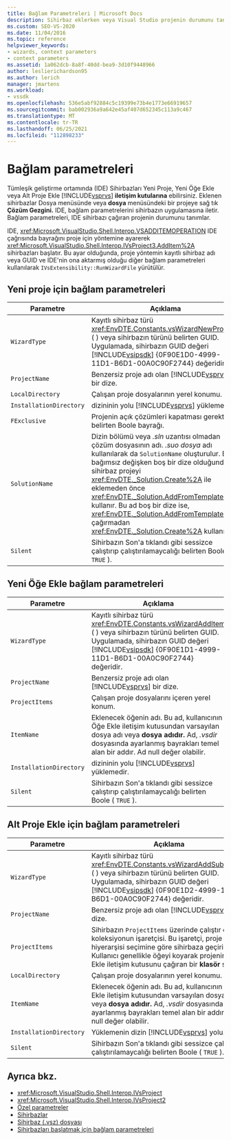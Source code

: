 ```yaml
---
title: Bağlam Parametreleri | Microsoft Docs
description: Sihirbaz eklerken veya Visual Studio projenin durumunu tanımlayan tümleşik geliştirme ortamında (IDE) bağlam parametreleri hakkında bilgi öğrenin.
ms.custom: SEO-VS-2020
ms.date: 11/04/2016
ms.topic: reference
helpviewer_keywords:
- wizards, context parameters
- context parameters
ms.assetid: 1a062dcb-8a8f-40dd-bea9-3d10f9448966
author: leslierichardson95
ms.author: lerich
manager: jmartens
ms.workload:
- vssdk
ms.openlocfilehash: 536e5abf92884c5c19399e73b4e1773e66919657
ms.sourcegitcommit: bab002936a9a642e45af407d652345c113a9c467
ms.translationtype: MT
ms.contentlocale: tr-TR
ms.lasthandoff: 06/25/2021
ms.locfileid: "112898233"
---
```

# <a name="context-parameters"></a>Bağlam parametreleri
Tümleşik geliştirme ortamında (IDE) Sihirbazları Yeni Proje, Yeni Öğe Ekle veya Alt Proje Ekle [!INCLUDE[vsprvs](../../code-quality/includes/vsprvs_md.md)] **iletişim kutularına** ebilirsiniz.   Eklenen sihirbazlar Dosya menüsünde veya **dosya** menüsündeki bir projeye sağ tık **Çözüm Gezgini.** IDE, bağlam parametrelerini sihirbazın uygulamasına iletir. Bağlam parametreleri, IDE sihirbazı çağıran projenin durumunu tanımlar.

 IDE, <xref:Microsoft.VisualStudio.Shell.Interop.VSADDITEMOPERATION> IDE çağrısında bayrağını proje için yöntemine ayarerek <xref:Microsoft.VisualStudio.Shell.Interop.IVsProject3.AddItem%2A> sihirbazları başlatır. Bu ayar olduğunda, proje yöntemin kayıtlı sihirbaz adı veya GUID ve IDE'nin ona aktarmış olduğu diğer bağlam parametreleri kullanılarak `IVsExtensibility::RunWizardFile` yürütülür.

## <a name="context-parameters-for-new-project"></a>Yeni proje için bağlam parametreleri

| Parametre | Açıklama |
|-------------------------| - |
| `WizardType` | Kayıtlı sihirbaz türü <xref:EnvDTE.Constants.vsWizardNewProject> ( ) veya sihirbazın türünü belirten GUID. Uygulamada, sihirbazın GUID değeri [!INCLUDE[vsipsdk](../../extensibility/includes/vsipsdk_md.md)] {0F90E1D0-4999-11D1-B6D1-00A0C90F2744} değeridir. |
| `ProjectName` | Benzersiz proje adı olan [!INCLUDE[vsprvs](../../code-quality/includes/vsprvs_md.md)] bir dize. |
| `LocalDirectory` | Çalışan proje dosyalarının yerel konumu. |
| `InstallationDirectory` | dizininin yolu [!INCLUDE[vsprvs](../../code-quality/includes/vsprvs_md.md)] yüklemedir. |
| `FExclusive` | Projenin açık çözümleri kapatması gerektiğini belirten Boole bayrağı. |
| `SolutionName` | Dizin bölümü veya *.sln* uzantısı olmadan çözüm dosyasının adı. *.suo dosya* adı kullanılarak da `SolutionName` oluşturulur. Bu bağımsız değişken boş bir dize olduğunda, sihirbaz projeyi <xref:EnvDTE._Solution.Create%2A> ile eklemeden önce <xref:EnvDTE._Solution.AddFromTemplate%2A> kullanır. Bu ad boş bir dize ise, <xref:EnvDTE._Solution.AddFromTemplate%2A> çağırmadan <xref:EnvDTE._Solution.Create%2A> kullanın. |
| `Silent` | Sihirbazın Son'a tıklandı gibi sessizce  çalıştırıp çalıştırılamaycalığı belirten Boole ( `TRUE` ). |

## <a name="context-parameters-for-add-new-item"></a>Yeni Öğe Ekle bağlam parametreleri

| Parametre | Açıklama |
|-------------------------| - |
| `WizardType` | Kayıtlı sihirbaz türü <xref:EnvDTE.Constants.vsWizardAddItem> ( ) veya sihirbazın türünü belirten GUID. Uygulamada, sihirbazın GUID değeri [!INCLUDE[vsipsdk](../../extensibility/includes/vsipsdk_md.md)] {0F90E1D1-4999-11D1-B6D1-00A0C90F2744} değeridir. |
| `ProjectName` | Benzersiz proje adı olan [!INCLUDE[vsprvs](../../code-quality/includes/vsprvs_md.md)] bir dize. |
| `ProjectItems` | Çalışan proje dosyalarını içeren yerel konum. |
| `ItemName` | Eklenecek öğenin adı. Bu ad, kullanıcının Öğe Ekle iletişim kutusundan varsayılan dosya adı veya **dosya adıdır.** Ad, *.vsdir* dosyasında ayarlanmış bayrakları temel alan bir addır. Ad null değer olabilir. |
| `InstallationDirectory` | dizininin yolu [!INCLUDE[vsprvs](../../code-quality/includes/vsprvs_md.md)] yüklemedir. |
| `Silent` | Sihirbazın Son'a tıklandı gibi sessizce  çalıştırıp çalıştırılamaycalığı belirten Boole ( `TRUE` ). |

## <a name="context-parameters-for-add-sub-project"></a>Alt Proje Ekle için bağlam parametreleri

| Parametre | Açıklama |
|-------------------------| - |
| `WizardType` | Kayıtlı sihirbaz türü <xref:EnvDTE.Constants.vsWizardAddSubProject> ( ) veya sihirbazın türünü belirten GUID. Uygulamada, sihirbazın GUID değeri [!INCLUDE[vsipsdk](../../extensibility/includes/vsipsdk_md.md)] {0F90E1D2-4999-11D1-B6D1-00A0C90F2744} değeridir. |
| `ProjectName` | Benzersiz proje adı olan [!INCLUDE[vsprvs](../../code-quality/includes/vsprvs_md.md)] bir dize. |
| `ProjectItems` | Sihirbazın `ProjectItems` üzerinde çalıştır olduğu koleksiyonun işaretçisi. Bu işaretçi, proje hiyerarşisi seçimine göre sihirbaza geçirildi. Kullanıcı genellikle öğeyi koyarak projenin Öğe Ekle iletişim kutusunu çağıran bir **klasör** seçer. |
| `LocalDirectory` | Çalışan proje dosyalarının yerel konumu. |
| `ItemName` | Eklenecek öğenin adı. Bu ad, kullanıcının Öğe Ekle iletişim kutusundan varsayılan dosya adı veya **dosya adıdır.** Ad, *.vsdir* dosyasında ayarlanmış bayrakları temel alan bir addır. Ad null değer olabilir. |
| `InstallationDirectory` | Yüklemenin dizin [!INCLUDE[vsprvs](../../code-quality/includes/vsprvs_md.md)] yolu. |
| `Silent` | Sihirbazın Son'a tıklandı gibi sessizce  çalıştırıp çalıştırılamaycalığı belirten Boole ( `TRUE` ). |

## <a name="see-also"></a>Ayrıca bkz.
- <xref:Microsoft.VisualStudio.Shell.Interop.IVsProject>
- <xref:Microsoft.VisualStudio.Shell.Interop.IVsProject2>
- [Özel parametreler](../../extensibility/internals/custom-parameters.md)
- [Sihirbazlar](../../extensibility/internals/wizards.md)
- [Sihirbaz (.vsz) dosyası](../../extensibility/internals/wizard-dot-vsz-file.md)
- [Sihirbazları başlatmak için bağlam parametreleri](/previous-versions/tz690efs(v=vs.140))
